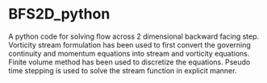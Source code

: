 # BFS2D_python
A python code for solving flow across 2 dimensional backward facing step.
Vorticity stream formulation has been used to first convert the governing continuity and momentum equations into stream and vorticity equations. 
Finite volume method has been used to discretize the equations.
Pseudo time stepping is used to solve the stream function in explicit manner.

